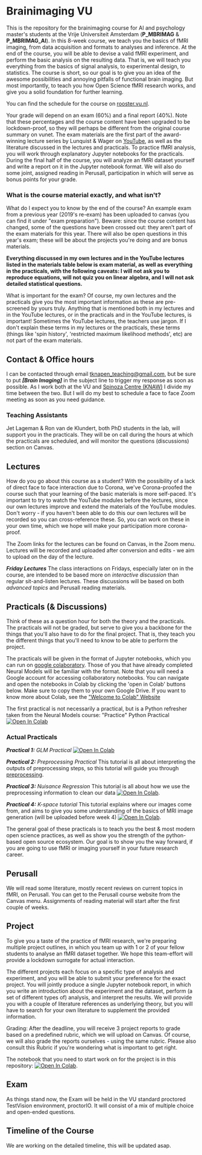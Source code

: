 # Brainimaging VU

This is the repository for the brainimaging course for AI and psychology master's students at the Vrije Universiteit Amsterdam (**P_MBRIMAG** & **P_MBRIMAG_AI**). In this 8-week course, we teach you the basics of fMRI imaging, from data acquisition and formats to analyses and inference. At the end of the course, you will be able to devise a valid fMRI experiment, and perform the basic analysis on the resulting data. That is, we will teach you everything from the basics of signal analysis, to experimental design, to statistics. The course is short, so our goal is to give you an idea of the awesome possibilities and annoying pitfalls of functional brain imaging. But most importantly, to teach you how Open Science fMRI research works, and give you a solid foundation for further learning. 

You can find the schedule for the course on [rooster.vu.nl](http://rooster.vu.nl).

Your grade will depend on an exam (60%) and a final report (40%). Note that these percentages and the course content have been upgraded to be lockdown-proof, so they will perhaps be different from the original course summary on vunet. The exam materials are the first part of the award-winning lecture series by Lunquist & Wager on [YouTube](https://youtube.com/playlist?list=PLfXA4opIOVrGHncHRxI3Qa5GeCSudwmxM), as well as the literature discussed in the lectures and practicals. To practice fMRI analysis, you will work through explanatory Jupyter notebooks for the practicals. During the final half of the course, you will analyze an fMRI dataset yourself and write a report on it in the Jupyter notebook format. We will also do some joint, assigned reading in Perusall, participation in which will serve as bonus points for your grade. 

### What is the course material exactly, and what isn't?

What do I expect you to know by the end of the course? An example exam from a previous year (2019's re-exam) has been uploaded to canvas (you can find it under "exam preparation"). Beware: since the course content has changed, some of the questions have been crossed out: they aren't part of the exam materials for this year. There will also be open questions in this year's exam; these will be about the projects you're doing and are bonus materials.

**Everything discussed in my own lectures and in the YouTube lectures listed in the materials table below is exam material, as well as everything in the practicals, with the following caveats: I will not ask you to reproduce equations, will not quiz you on linear algebra, and I will not ask detailed statistical questions.**

What is important for the exam? Of course, my own lectures and the practicals give you the most important information as these are pre-screened by yours truly. Anything that is mentioned both in my lectures and in the YouTube lectures, or in the practicals and in the YouTube lectures, is important! Sometimes the YouTube lectures, the teachers use jargon. If I don't explain these terms in my lectures or the practicals, these terms (things like 'spin history', 'restricted maximum likelihood methods', etc) are not part of the exam materials. 

## Contact & Office hours

I can be contacted through email [tknapen_teaching@gmail.com](mailto:tknapen_teaching@gmail.com), but be sure to put ***[Brain Imaging]*** in the subject line to trigger my response as soon as possible. As I work both at the VU and [Spinoza Centre (KNAW)](http://www.spinozacentre.nl) I divide my time between the two. But I will do my best to schedule a face to face Zoom meeting as soon as you need guidance.

### Teaching Assistants

Jet Lageman & Ron van de Klundert, both PhD students in the lab, will support you in the practicals. They will be on call during the hours at which the practicals are scheduled, and will monitor the questions (discussions) section on Canvas. 

## Lectures

How do you go about this course as a student? With the possibility of a lack of direct face to face interaction due to Corona, we've Corona-proofed the course such that your learning of the basic materials is more self-paced. It's important to try to watch the YouTube modules before the lectures, since our own lectures improve and extend the materials of the YouTube modules. Don't worry - if you haven't been able to do this our own lectures will be recorded so you can cross-reference these. So, you can work on these in your own time, which we hope will make your participation more corona-proof. 

The Zoom links for the lectures can be found on Canvas, in the Zoom menu. Lectures will be recorded and uploaded after conversion and edits - we aim to upload on the day of the lecture.

***Friday Lectures*** The class interactions on Fridays, especially later on in the course, are intended to be based more on *interactive discussion* than regular sit-and-listen lectures. These discussions will be based on both *advanced topics* and Perusall reading materials. 

## Practicals (& Discussions)

Think of these as a question hour for both the theory and the practicals. The practicals will not be graded, but serve to give you a backbone for the things that you'll also have to do for the final project. That is, they teach you the different things that you'll need to know to be able to perform the project. 

The practicals will be given in the format of Jupyter notebooks, which you can run on [google colaboratory](https://colab.research.google.com/). Those of you that have already completed Neural Models will be familiar with the format. Note that you will need a Google account for accessing collaboratory notebooks. You can navigate and open the notebooks in Colab by clicking the 'open in Colab' buttons below. Make sure to copy them to your own Google Drive. If you want to know more about Colab, see the ["Welcome to Colab" Website](https://colab.research.google.com)

The first practical is not necessarily a practical, but is a Python refresher taken from the Neural Models course: 
"Practice" Python Practical [![Open In Colab](https://colab.research.google.com/assets/colab-badge.svg)](https://colab.research.google.com/github/tknapen/NMCP_AI_2020/blob/main/practicals/python_tutorial.ipynb)

### Actual Practicals

***Practical 1:*** *GLM Practical* [![Open In Colab](https://colab.research.google.com/assets/colab-badge.svg)](https://colab.research.google.com/github/tknapen//brainimaging_VU/blob/main/notebooks/glm.ipynb)

***Practical 2:*** *Preprocessing Practical* 
This tutorial is all about interpreting the outputs of preprocessing steps, so this tutorial will guide you through [preprocessing](notebooks/preprocessing.md).

***Practical 3:*** *Nuisance Regression* 
This tutorial is all about how we use the preprocessing information to clean our data [![Open In Colab](https://colab.research.google.com/assets/colab-badge.svg)](https://colab.research.google.com/github/tknapen//brainimaging_VU/blob/main/notebooks/nuisances.ipynb).

***Practical 4:*** *K-space tutorial* 
This tutorial explains where our images come from, and aims to give you some understanding of the basics of MRI image generation (will be uploaded before week 4) [![Open In Colab](https://colab.research.google.com/assets/colab-badge.svg)](https://colab.research.google.com/github/tknapen//brainimaging_VU/blob/main/notebooks/kspace.ipynb).

The general goal of these practicals is to teach you the best & most modern open science practices, as well as show you the strength of the python-based open source ecosystem. Our goal is to show you the way forward, if you are going to use fMRI or imaging yourself in your future research career. 

## Perusall

We will read some literature, mostly recent reviews on current topics in fMRI, on Perusall. You can get to the Perusall course website from the Canvas menu. Assignments of reading material will start after the first couple of weeks. 

## Project

To give you a taste of the practice of fMRI research, we're preparing multiple project outlines, in which you team up with 1 or 2 of your fellow students to analyse an fMRI dataset together. We hope this team-effort will provide a lockdown surrogate for actual interaction. 

The different projects each focus on a specific type of analysis and experiment, and you will be able to submit your preference for the exact project. You will jointly produce a single Jupyter notebook report, in which you write an introduction about the experiment and the dataset, perform (a set of different types of) analysis, and interpret the results. We will provide you with a couple of literature references as underlying theory, but you will have to search for your own literature to supplement the provided information. 

Grading: After the deadline, you will receive 3 project reports to grade based on a predefined rubric, which we will upload on Canvas. Of course, we will also grade the reports ourselves - using the same rubric. Please also consult this Rubric if you're wondering what is important to get right. 

The notebook that you need to start work on for the project is in this repository:
[![Open In Colab](https://colab.research.google.com/assets/colab-badge.svg)](https://colab.research.google.com/github/tknapen//brainimaging_VU/blob/main/notebooks/backbone_projects.ipynb).

## Exam

As things stand now, the Exam will be held in the VU standard proctored TestVision environment, proctorIO. It will consist of a mix of multiple choice and open-ended questions. 

## Timeline of the Course

We are working on the detailed timeline, this will be updated asap. 


